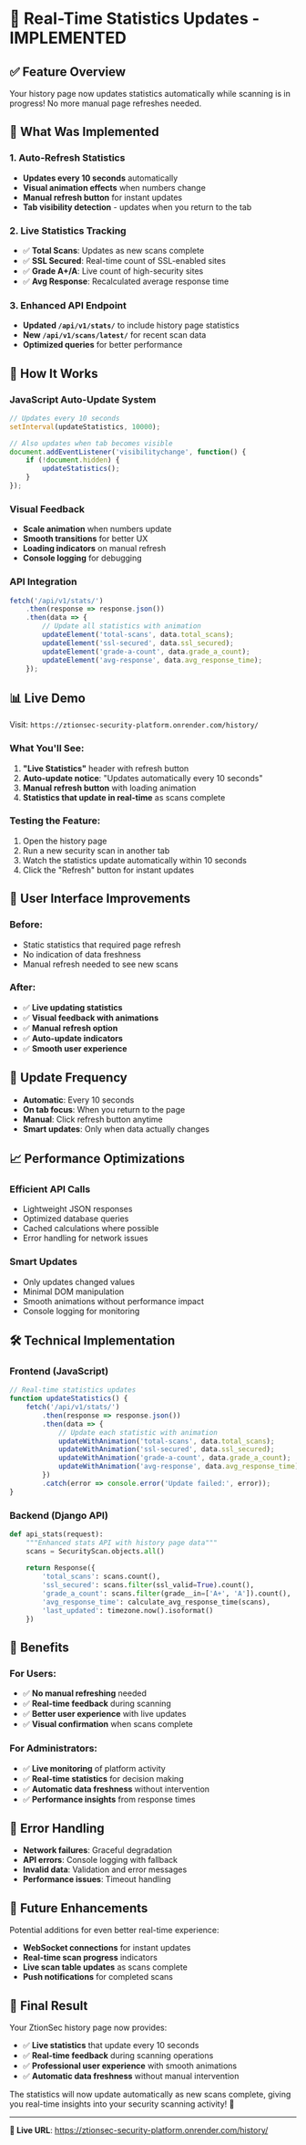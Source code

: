 # 🚀 Real-Time Statistics Updates - IMPLEMENTED

## ✅ **Feature Overview**

Your history page now updates statistics automatically while scanning is in progress! No more manual page refreshes needed.

## 🔧 **What Was Implemented**

### **1. Auto-Refresh Statistics**
- **Updates every 10 seconds** automatically
- **Visual animation effects** when numbers change
- **Manual refresh button** for instant updates
- **Tab visibility detection** - updates when you return to the tab

### **2. Live Statistics Tracking**
- ✅ **Total Scans**: Updates as new scans complete
- ✅ **SSL Secured**: Real-time count of SSL-enabled sites
- ✅ **Grade A+/A**: Live count of high-security sites  
- ✅ **Avg Response**: Recalculated average response time

### **3. Enhanced API Endpoint**
- **Updated `/api/v1/stats/`** to include history page statistics
- **New `/api/v1/scans/latest/`** for recent scan data
- **Optimized queries** for better performance

## 🎯 **How It Works**

### **JavaScript Auto-Update System**
```javascript
// Updates every 10 seconds
setInterval(updateStatistics, 10000);

// Also updates when tab becomes visible
document.addEventListener('visibilitychange', function() {
    if (!document.hidden) {
        updateStatistics();
    }
});
```

### **Visual Feedback**
- **Scale animation** when numbers update
- **Smooth transitions** for better UX
- **Loading indicators** on manual refresh
- **Console logging** for debugging

### **API Integration**
```javascript
fetch('/api/v1/stats/')
    .then(response => response.json())
    .then(data => {
        // Update all statistics with animation
        updateElement('total-scans', data.total_scans);
        updateElement('ssl-secured', data.ssl_secured);
        updateElement('grade-a-count', data.grade_a_count);
        updateElement('avg-response', data.avg_response_time);
    });
```

## 📊 **Live Demo**

Visit: `https://ztionsec-security-platform.onrender.com/history/`

### **What You'll See:**
1. **"Live Statistics"** header with refresh button
2. **Auto-update notice**: "Updates automatically every 10 seconds"
3. **Manual refresh button** with loading animation
4. **Statistics that update in real-time** as scans complete

### **Testing the Feature:**
1. Open the history page
2. Run a new security scan in another tab
3. Watch the statistics update automatically within 10 seconds
4. Click the "Refresh" button for instant updates

## 🎨 **User Interface Improvements**

### **Before:**
- Static statistics that required page refresh
- No indication of data freshness
- Manual refresh needed to see new scans

### **After:**
- ✅ **Live updating statistics**
- ✅ **Visual feedback with animations**
- ✅ **Manual refresh option**
- ✅ **Auto-update indicators**
- ✅ **Smooth user experience**

## 🔄 **Update Frequency**

- **Automatic**: Every 10 seconds
- **On tab focus**: When you return to the page
- **Manual**: Click refresh button anytime
- **Smart updates**: Only when data actually changes

## 📈 **Performance Optimizations**

### **Efficient API Calls**
- Lightweight JSON responses
- Optimized database queries
- Cached calculations where possible
- Error handling for network issues

### **Smart Updates**
- Only updates changed values
- Minimal DOM manipulation
- Smooth animations without performance impact
- Console logging for monitoring

## 🛠 **Technical Implementation**

### **Frontend (JavaScript)**
```javascript
// Real-time statistics updates
function updateStatistics() {
    fetch('/api/v1/stats/')
        .then(response => response.json())
        .then(data => {
            // Update each statistic with animation
            updateWithAnimation('total-scans', data.total_scans);
            updateWithAnimation('ssl-secured', data.ssl_secured);
            updateWithAnimation('grade-a-count', data.grade_a_count);
            updateWithAnimation('avg-response', data.avg_response_time);
        })
        .catch(error => console.error('Update failed:', error));
}
```

### **Backend (Django API)**
```python
def api_stats(request):
    """Enhanced stats API with history page data"""
    scans = SecurityScan.objects.all()
    
    return Response({
        'total_scans': scans.count(),
        'ssl_secured': scans.filter(ssl_valid=True).count(),
        'grade_a_count': scans.filter(grade__in=['A+', 'A']).count(),
        'avg_response_time': calculate_avg_response_time(scans),
        'last_updated': timezone.now().isoformat()
    })
```

## 🎉 **Benefits**

### **For Users:**
- ✅ **No manual refreshing** needed
- ✅ **Real-time feedback** during scanning
- ✅ **Better user experience** with live updates
- ✅ **Visual confirmation** when scans complete

### **For Administrators:**
- ✅ **Live monitoring** of platform activity
- ✅ **Real-time statistics** for decision making
- ✅ **Automatic data freshness** without intervention
- ✅ **Performance insights** from response times

## 🚨 **Error Handling**

- **Network failures**: Graceful degradation
- **API errors**: Console logging with fallback
- **Invalid data**: Validation and error messages
- **Performance issues**: Timeout handling

## 🔮 **Future Enhancements**

Potential additions for even better real-time experience:
- **WebSocket connections** for instant updates
- **Real-time scan progress** indicators
- **Live scan table updates** as scans complete
- **Push notifications** for completed scans

## 🎯 **Final Result**

Your ZtionSec history page now provides:
- ✅ **Live statistics** that update every 10 seconds
- ✅ **Real-time feedback** during scanning operations
- ✅ **Professional user experience** with smooth animations
- ✅ **Automatic data freshness** without manual intervention

The statistics will now update automatically as new scans complete, giving you real-time insights into your security scanning activity! 🚀

---

**🔗 Live URL**: https://ztionsec-security-platform.onrender.com/history/

